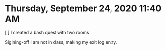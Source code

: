# Thursday, September 24, 2020 11:40 AM
[ ] I created a bash quest with two rooms

Sigining-off I am not in class, making my exit log entry. 